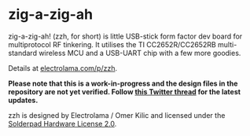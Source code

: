 # zig-a-zig-ah

zig-a-zig-ah! (zzh, for short) is little USB-stick form factor dev board for multiprotocol RF tinkering. It utilises the TI CC2652R/CC2652RB multi-standard wireless MCU and a USB-UART chip with a few more goodies.

Details at [electrolama.com/p/zzh](https://electrolama.com/projects/zig-a-zig-ah/).

**Please note that this is a work-in-progress and the design files in the repository are not yet verified. Follow [this Twitter thread](https://twitter.com/OmerK/status/1212864418155028480) for the latest updates.**

zzh is designed by Electrolama / Omer Kilic and licensed under the [Solderpad Hardware License 2.0](https://solderpad.org/licenses/SHL-2.0/). 
